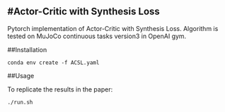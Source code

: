 #Actor-Critic with Synthesis Loss
---
Pytorch implementation of Actor-Critic with Synthesis Loss. Algorithm is tested on MuJoCo continuous tasks version3 in OpenAI gym.

##Installation

    conda env create -f ACSL.yaml

##Usage

To replicate the results in the paper:

    ./run.sh



